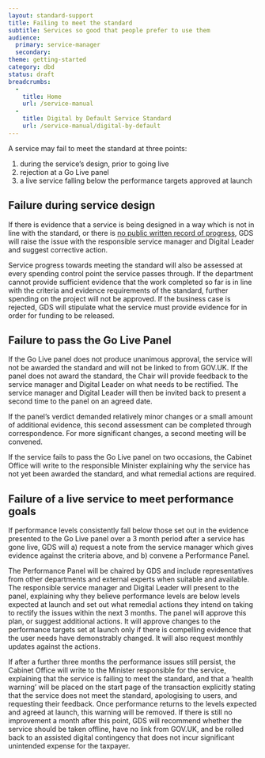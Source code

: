 ```yaml
---
layout: standard-support
title: Failing to meet the standard
subtitle: Services so good that people prefer to use them
audience:
  primary: service-manager
  secondary:
theme: getting-started
category: dbd
status: draft
breadcrumbs:
  -
    title: Home
    url: /service-manual
  -
    title: Digital by Default Service Standard
    url: /service-manual/digital-by-default
---
```


A service may fail to meet the standard at three points:

1. during the service’s design, prior to going live
2. rejection at a Go Live panel
3. a live service falling below the performance targets approved at launch

## Failure during service design

If there is evidence that a service is being designed in a way which is not in line with the standard, or there is [no public written record of progress](/service-manual/digital-by-default/providing-evidence.html), GDS will raise the issue with the responsible service manager and Digital Leader and suggest corrective action.

Service progress towards meeting the standard will also be assessed at every spending control point the service passes through. If the department cannot provide sufficient evidence that the work completed so far is in line with the criteria and evidence requirements of the standard, further spending on the project will not be approved. If the business case is rejected, GDS will stipulate what the service must provide evidence for in order for funding to be released.

## Failure to pass the Go Live Panel

If the Go Live panel does not produce unanimous approval, the service will not be awarded the standard and will not be linked to from GOV.UK. If the panel does not award the standard, the Chair will provide feedback to the service manager and Digital Leader on what needs to be rectified. The service manager and Digital Leader will then be invited back to present a second time to the panel on an agreed date.

If the panel’s verdict demanded relatively minor changes or a small amount of additional evidence, this second assessment can be completed through correspondence. For more significant changes, a second meeting will be convened.

If the service fails to pass the Go Live panel on two occasions, the Cabinet Office will write to the responsible Minister explaining why the service has not yet been awarded the standard, and what remedial actions are required.

## Failure of a live service to meet performance goals

If performance levels consistently fall below those set out in the evidence presented to the Go Live panel over a 3 month period after a service has gone live, GDS will a) request a note from the service manager which gives evidence against the criteria above, and b) convene a Performance Panel.

The Performance Panel will be chaired by GDS and include representatives from other departments and external experts when suitable and available. The responsible service manager and Digital Leader will present to the panel, explaining why they believe performance levels are below levels expected at launch and set out what remedial actions they intend on taking to rectify the issues within the next 3 months. The panel will approve this plan, or suggest additional actions. It will approve changes to the performance targets set at launch only if there is compelling evidence that the user needs have demonstrably changed. It will also request monthly updates against the actions.

If after a further three months the performance issues still persist, the Cabinet Office will write to the Minister responsible for the service, explaining that the service is failing to meet the standard, and that a ‘health warning’ will be placed on the start page of the transaction explicitly stating that the service does not meet the standard, apologising to users, and requesting their feedback. Once performance returns to the levels expected and agreed at launch, this warning will be removed. If there is still no improvement a month after this point, GDS will recommend whether the service should be taken offline, have no link from GOV.UK, and be rolled back to an assisted digital contingency that does not incur significant unintended expense for the taxpayer.
